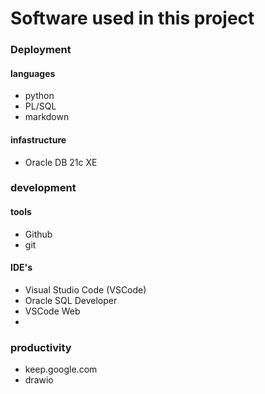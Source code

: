 # Software used in this project

### Deployment

#### languages
- python
- PL/SQL
- markdown

#### infastructure
- Oracle DB 21c XE

### development

#### tools
- Github
- git

#### IDE's
- Visual Studio Code (VSCode)
- Oracle SQL Developer
- VSCode Web
- 

### productivity
- keep.google.com
- drawio